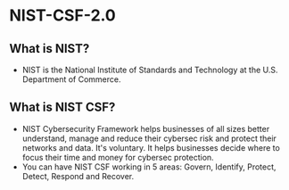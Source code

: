 # NIST-CSF-2.0

## What is NIST? 
- NIST is the National Institute of Standards and Technology at the U.S. Department of Commerce.

## What is NIST CSF?
- NIST Cybersecurity Framework helps businesses of all sizes better understand, manage and reduce their cybersec risk and protect their networks and data. It's voluntary. It helps businesses decide where to focus their time and money for cybersec protection.
- You can have NIST CSF working in 5 areas: Govern, Identify, Protect, Detect, Respond and Recover.
